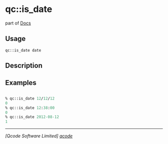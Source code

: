 qc::is_date
===========

part of [Docs](.)

Usage
-----
`qc::is_date date`

Description
-----------


Examples
--------
```tcl

% qc::is_date 12/12/12
0
% qc::is_date 12:38:00
0
% qc::is_date 2012-08-12
1
```

----------------------------------
*[Qcode Software Limited] [qcode]*

[qcode]: www.qcode.co.uk "Qcode Software"